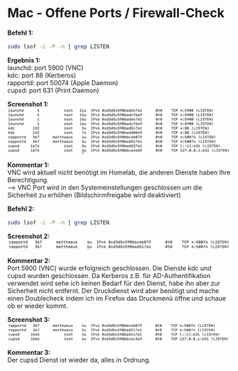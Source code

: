 # Mac - Offene Ports / Firewall-Check

**Befehl 1:**
```bash
sudo lsof -i -P -n | grep LISTEN
```

**Ergebnis 1:**<br>
launchd: port 5900 (VNC)<br>
kdc: port 88 (Kerberos)<br>
rapportd: port 50074 (Apple Daemon)<br>
cupsd: port 631 (Print Daemon)<br>

**Screenshot 1:**<br>
![Portscan Screenshot 2](portscan1.png)

**Kommentar 1:**<br>
VNC wird aktuell nicht benötigt im Homelab, die anderen Dienste haben Ihre Berechtigung.<br>
--> VNC Port wird in den Systemeinstellungen geschlossen um die Sicherheit zu erhöhen (Bildschirmfreigabe wird deaktiviert)

**Befehl 2:**
```bash
sudo lsof -i -P -n | grep LISTEN
```

**Screenshot 2:**<br>
![Portscan Screenshot 1](portscan2.png)

**Kommentar 2:**<br>
Port 5900 (VNC) wurde erfolgreich geschlossen. Die Dienste kdc und cupsd wurden geschlossen. Da Kerberos z.B. für AD-Authentifikation verwendet wird sehe ich keinen Bedarf für den Dienst, habe ihn aber zur Sicherheit nicht entfernt. Der Druckdienst wird aber benötigt und mache einen Doublecheck indem ich im Firefox das Druckmenü öffne und schaue ob er wieder kommt.

**Screenshot 3:**<br>
![Portscan Screenshot 1](portscan3.png)

**Kommentar 3:**<br>
Der cupsd Dienst ist wieder da, alles in Ordnung.






